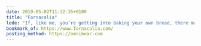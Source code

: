 ```yaml
---
date: 2019-05-02T11:32:35+0100
title: "Fornacalia"
lede: "If, like me, you’re getting into baking your own bread, there may be no better teacher than Jeremy Cherfas, who’s been baking bread for over 50 years. His website is chock-full of useful information, recipes, and anecdotes to keep your starter forever bubbly."
bookmark_of: https://www.fornacalia.com/
posting_method: https://omnibear.com
---
```

